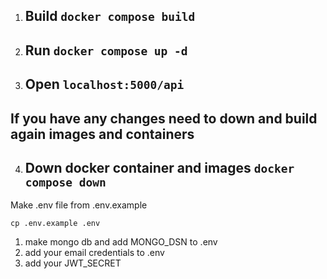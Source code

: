 1) ## Build `docker compose build`

2) ## Run `docker compose up -d`

3) ## Open `localhost:5000/api`

## If you have any changes need to down and build again images and containers  
4) ## Down docker container and images `docker compose down`

Make .env file from .env.example

```shell
cp .env.example .env
```

1. make mongo db and add MONGO_DSN to .env
2. add your email credentials to .env
3. add your JWT_SECRET